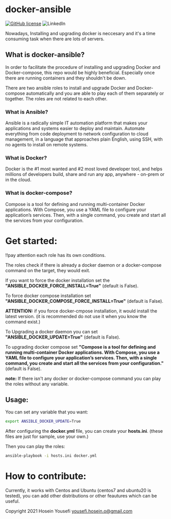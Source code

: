 # docker-ansible
[![GitHub license](https://img.shields.io/github/license/hosein-yousefii/docker-ansible)](https://github.com/hosein-yousefii/docker-ansible/blob/master/LICENSE)
![LinkedIn](https://shields.io/badge/style-hoseinyousefi-black?logo=linkedin&label=LinkedIn&link=https://www.linkedin.com/in/hoseinyousefi)


Nowadays, Installing and upgrading docker is neccesary and it's a time consuming task when there are lots of servers.

## What is docker-ansible?

In order to facilitate the procedure of installing and upgrading Docker and Docker-compose, this repo would be highly beneficial. Especially once there are running containers and they shouldn't be down.

There are two ansible roles to install and upgrade Docker and Docker-compose automatically and you are able to play each of them separately or together. The roles are not related to each other.

### What is Ansible?

Ansible is a radically simple IT automation platform that makes your applications and systems easier to deploy and maintain. Automate everything from code deployment to network configuration to cloud management, in a language that approaches plain English, using SSH, with no agents to install on remote systems.

### What is Docker?

Docker is the #1 most wanted and #2 most loved developer tool, and helps millions of developers build, share and run any app, anywhere - on-prem or in the cloud.

### What is docker-compose?

Compose is a tool for defining and running multi-container Docker applications. With Compose, you use a YAML file to configure your application’s services. Then, with a single command, you create and start all the services from your configuration.

# Get started:

!!pay attention each role has its own conditions.

The roles check if there is already a docker daemon or a docker-compose command on the target, they would exit.

If you want to force the docker installation set the **"ANSIBLE_DOCKER_FORCE_INSTALL=True"** (default is False).

To force docker compose installation set **"ANSIBLE_DOCKER_COMPOSE_FORCE_INSTALL=True"** (default is False).

**ATTENTION:** if you force docker-cmpose installation, it would install the latest version. (it is recommended do not use it when you know the command exist.)

To Upgrading a docker daemon you can set **"ANSIBLE_DOCKER_UPDATE=True"**  (default is False).

To upgrading docker compose set **"Compose is a tool for defining and running multi-container Docker applications. With Compose, you use a YAML file to configure your application’s services. Then, with a single command, you create and start all the services from your configuration."**  (default is False).

**note:** If there isn't any docker or docker-compose command you can play the roles without any variable.

## Usage:

You can set any variable that you want:

```bash
export ANSIBLE_DOCKER_UPDATE=True
```
After configuring the **docker.yml** file, you can create your **hosts.ini**. (these files are just for sample, use your own.)

Then you can play the roles:

```bash
ansible-playbook -i hosts.ini docker.yml
```


# How to contribute:

Currently, it works with Centos and Ubuntu (centos7 and ubuntu20 is tested), you can add other distributions or other feautures which can be useful.

Copyright 2021 Hosein Yousefi <yousefi.hosein.o@gmail.com>

